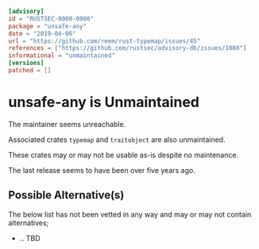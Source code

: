 ```toml
[advisory]
id = "RUSTSEC-0000-0000"
package = "unsafe-any"
date = "2019-04-06"
url = "https://github.com/reem/rust-typemap/issues/45"
references = ["https://github.com/rustsec/advisory-db/issues/1088"]
informational = "unmaintained"
[versions]
patched = []
```
# unsafe-any is Unmaintained

The maintainer seems unreachable.

Associated crates `typemap` and `traitobject` are also unmaintained.

These crates may or may not be usable as-is despite no maintenance.

The last release seems to have been over five years ago.

## Possible Alternative(s)

 The below list has not been vetted in any way and may or may not contain alternatives;

 - .. TBD